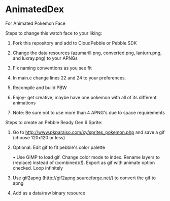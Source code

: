 # AnimatedDex
For Animated Pokemon Face

Steps to change this watch face to your liking:

1. Fork this repository and add to CloudPebble or Pebble SDK

2. Change the data resources (azumarill.png, converted.png, lanturn.png, and luxray.png) to your APNGs

3. Fix naming conventions as you see fit

4. In main.c change lines 22 and 24 to your preferences.

5. Recompile and build PBW

6. Enjoy- get creative, maybe have one pokemon with all of its different animations

7. Note: Be sure not to use more than 4 APNG's due to space requirements



Steps to create an Pebble Ready Gen 6 Sprite:

1. Go to http://www.pkparaiso.com/xy/sprites_pokemon.php and save a gif (choose 120x120 or less)

2. Optional: Edit gif to fit pebble's color palette

    • Use GIMP to load gif. Change color mode to index. Rename layers to (replace) instead of (combined)(!). Export as gif with animate option checked. Loop infinitely
    
3. Use gif2apng (http://gif2apng.sourceforge.net/) to convert the gif to apng

4. Add as a data/raw binary resource
